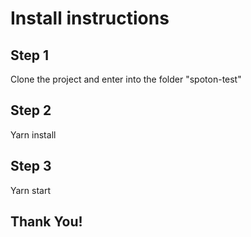 # Install instructions

## Step 1
Clone the project and enter into the folder "spoton-test"

## Step 2
Yarn install

## Step 3
Yarn start

## Thank You!
